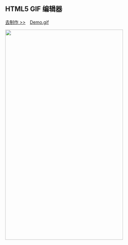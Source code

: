 ## HTML5 GIF 编辑器

<a href="https://gif.webfed.cn" target="_blank">去制作 >></a>&#12288;<a href="http://static.webfed.cn/gif-editor.gif?v1" target="_blank">Demo.gif</a>

<img src="http://7jptea.com1.z0.glb.clouddn.com/editor.jpg?v1" width="375" height="667" />
